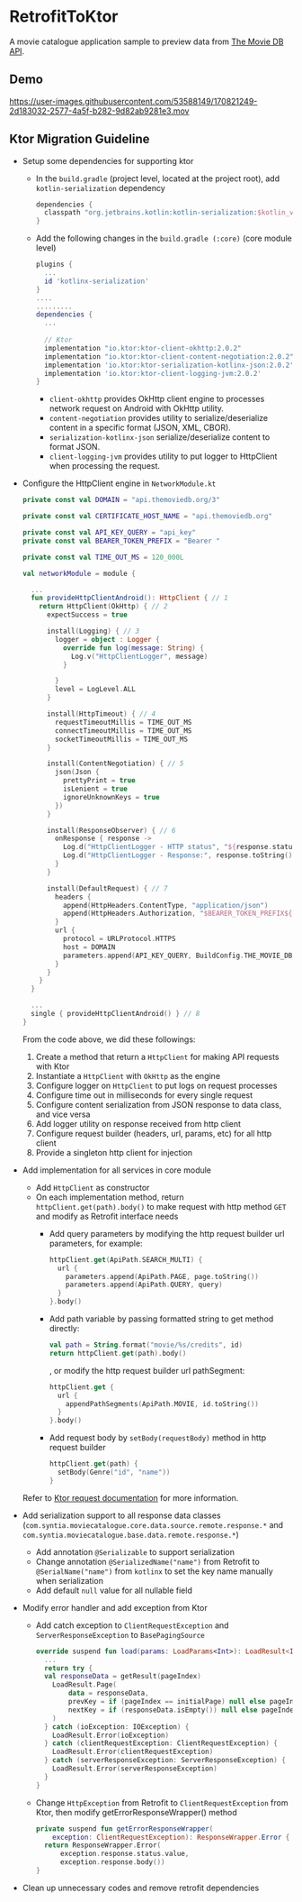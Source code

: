 # RetrofitToKtor

A movie catalogue application sample to preview data from [The Movie DB API](https://www.themoviedb.org/). 

## Demo

https://user-images.githubusercontent.com/53588149/170821249-2d183032-2577-4a5f-b282-9d82ab9281e3.mov

## Ktor Migration Guideline

+ Setup some dependencies for supporting ktor
  + In the `build.gradle` (project level, located at the project root), add `kotlin-serialization` dependency

    ```gradle
    dependencies {
      classpath "org.jetbrains.kotlin:kotlin-serialization:$kotlin_version"
    }
    ```

  + Add the following changes in the `build.gradle (:core)` (core module level)

    ```gradle
    plugins {
      ...
      id 'kotlinx-serialization'
    }
    ....
    .........
    dependencies {
      ...
      
      // Ktor
      implementation "io.ktor:ktor-client-okhttp:2.0.2"
      implementation "io.ktor:ktor-client-content-negotiation:2.0.2"
      implementation 'io.ktor:ktor-serialization-kotlinx-json:2.0.2'
      implementation 'io.ktor:ktor-client-logging-jvm:2.0.2'
    }
    ```

    + `client-okhttp` provides OkHttp client engine to processes network request on Android with OkHttp utility.
    + `content-negotiation` provides utility to serialize/deserialize content in a specific format (JSON, XML, CBOR).
    + `serialization-kotlinx-json` serialize/deserialize content to format JSON.
    + `client-logging-jvm` provides utility to put logger to HttpClient when processing the request.

+ Configure the HttpClient engine in `NetworkModule.kt`

  ```kotlin
  private const val DOMAIN = "api.themoviedb.org/3"

  private const val CERTIFICATE_HOST_NAME = "api.themoviedb.org"

  private const val API_KEY_QUERY = "api_key"
  private const val BEARER_TOKEN_PREFIX = "Bearer "

  private const val TIME_OUT_MS = 120_000L

  val networkModule = module {

    ...
    fun provideHttpClientAndroid(): HttpClient { // 1
      return HttpClient(OkHttp) { // 2
        expectSuccess = true

        install(Logging) { // 3
          logger = object : Logger {
            override fun log(message: String) {
              Log.v("HttpClientLogger", message)
            }

          }
          level = LogLevel.ALL
        }

        install(HttpTimeout) { // 4
          requestTimeoutMillis = TIME_OUT_MS
          connectTimeoutMillis = TIME_OUT_MS
          socketTimeoutMillis = TIME_OUT_MS
        }

        install(ContentNegotiation) { // 5
          json(Json {
            prettyPrint = true
            isLenient = true
            ignoreUnknownKeys = true
          })
        }

        install(ResponseObserver) { // 6
          onResponse { response ->
            Log.d("HttpClientLogger - HTTP status", "${response.status.value}")
            Log.d("HttpClientLogger - Response:", response.toString())
          }
        }

        install(DefaultRequest) { // 7
          headers {
            append(HttpHeaders.ContentType, "application/json")
            append(HttpHeaders.Authorization, "$BEARER_TOKEN_PREFIX${BuildConfig.THE_MOVIE_DB_ACCESS_TOKEN}")
          }
          url {
            protocol = URLProtocol.HTTPS
            host = DOMAIN
            parameters.append(API_KEY_QUERY, BuildConfig.THE_MOVIE_DB_API_KEY)
          }
        }
      }
    }

    ...
    single { provideHttpClientAndroid() } // 8
  }
  ```

  From the code above, we did these followings:
    1. Create a method that return a `HttpClient` for making API requests with Ktor
    2. Instantiate a `HttpClient` with `OkHttp` as the engine
    3. Configure logger on `HttpClient` to put logs on request processes
    4. Configure time out in milliseconds for every single request
    5. Configure content serialization from JSON response to data class, and vice versa
    6. Add logger utility on response received from http client
    7. Configure request builder (headers, url, params, etc) for all http client
    8. Provide a singleton http client for injection

+ Add implementation for all services in core module
  + Add `HttpClient` as constructor
  + On each implementation method, return `httpClient.get(path).body()` to make request with http method `GET` and modify as Retrofit interface needs
    + Add query parameters by modifying the http request builder url parameters, for example:
      ```kotlin
      httpClient.get(ApiPath.SEARCH_MULTI) {
        url {
          parameters.append(ApiPath.PAGE, page.toString())
          parameters.append(ApiPath.QUERY, query)
        }
      }.body()
      ```

    + Add path variable by passing formatted string to get method directly:
      ```kotlin
      val path = String.format("movie/%s/credits", id)
      return httpClient.get(path).body()
      ```
      , or modify the http request builder url pathSegment:
      ```kotlin
      httpClient.get {
        url {
          appendPathSegments(ApiPath.MOVIE, id.toString())
        }
      }.body()
      ```
      
    + Add request body by `setBody(requestBody)` method in http request builder
      ```kotlin
      httpClient.get(path) {
        setBody(Genre("id", "name"))
      }
      ```
      
  Refer to [Ktor request documentation](https://ktor.io/docs/request.html) for more information.

+ Add serialization support to all response data classes (`com.syntia.moviecatalogue.core.data.source.remote.response.*` and `com.syntia.moviecatalogue.base.data.remote.response.*`)
  + Add annotation `@Serializable` to support serialization
  + Change annotation `@SerializedName("name")` from Retrofit to `@SerialName("name")` from `kotlinx` to set the key name manually when serialization
  + Add default `null` value for all nullable field

+ Modify error handler and add exception from Ktor
  + Add catch exception to `ClientRequestException` and `ServerResponseException` to `BasePagingSource`

    ```kotlin
    override suspend fun load(params: LoadParams<Int>): LoadResult<Int, U> {
      ...
      return try {
      val responseData = getResult(pageIndex)
        LoadResult.Page(
            data = responseData,
            prevKey = if (pageIndex == initialPage) null else pageIndex - 1,
            nextKey = if (responseData.isEmpty()) null else pageIndex + 1
        )
      } catch (ioException: IOException) {
        LoadResult.Error(ioException)
      } catch (clientRequestException: ClientRequestException) {
        LoadResult.Error(clientRequestException)
      } catch (serverResponseException: ServerResponseException) {
        LoadResult.Error(serverResponseException)
      }
    }
    ```
    
  + Change `HttpException` from Retrofit to `ClientRequestException` from Ktor, then modify getErrorResponseWrapper() method
    ```kotlin
    private suspend fun getErrorResponseWrapper(
        exception: ClientRequestException): ResponseWrapper.Error {
      return ResponseWrapper.Error(
          exception.response.status.value,
          exception.response.body())
    }
    ```

+ Clean up unnecessary codes and remove retrofit dependencies
